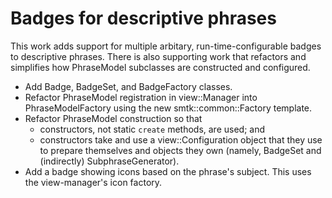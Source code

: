 # Badges for descriptive phrases

This work adds support for multiple arbitary, run-time-configurable badges
to descriptive phrases. There is also supporting work that refactors and
simplifies how PhraseModel subclasses are constructed and configured.

+ Add Badge, BadgeSet, and BadgeFactory classes.
+ Refactor PhraseModel registration in view::Manager into PhraseModelFactory
  using the new smtk::common::Factory template.
+ Refactor PhraseModel construction so that
    + constructors, not static `create` methods, are used; and
    + constructors take and use a view::Configuration object that they
      use to prepare themselves and objects they own (namely, BadgeSet
      and (indirectly) SubphraseGenerator).
+ Add a badge showing icons based on the phrase's subject.
  This uses the view-manager's icon factory.
